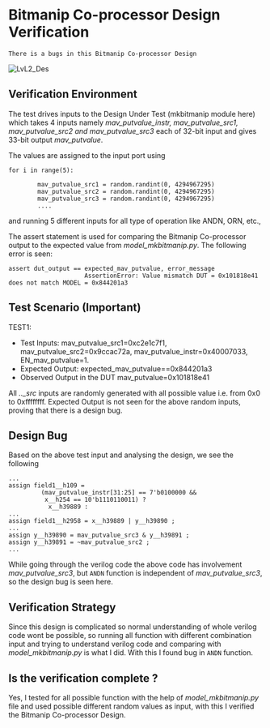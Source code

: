  # Bitmanip Co-processor Design Verification
    There is a bugs in this Bitmanip Co-processor Design
   ![LvL2_Des](https://user-images.githubusercontent.com/110245741/182029805-96d0c881-d100-495f-8039-dca25b5c14b7.PNG)

## Verification Environment

The test drives inputs to the Design Under Test (mkbitmanip module here) which takes 4 inputs namely *mav_putvalue_instr, mav_putvalue_src1, mav_putvalue_src2 and mav_putvalue_src3* each of 32-bit input and gives 33-bit output *mav_putvalue*.

The values are assigned to the input port using 
```
for i in range(5):

        mav_putvalue_src1 = random.randint(0, 4294967295)
        mav_putvalue_src2 = random.randint(0, 4294967295)
        mav_putvalue_src3 = random.randint(0, 4294967295)
        ....
```
and running 5 different inputs for all type of operation like ANDN, ORN, etc., 

The assert statement is used for comparing the Bitmanip Co-processor output to the expected value from *model_mkbitmanip.py*.
The following error is seen:
```
assert dut_output == expected_mav_putvalue, error_message
                     AssertionError: Value mismatch DUT = 0x101818e41 does not match MODEL = 0x844201a3
```

## Test Scenario **(Important)**
TEST1:
- Test Inputs: mav_putvalue_src1=0xc2e1c7f1, mav_putvalue_src2=0x9ccac72a, mav_putvalue_instr=0x40007033, EN_mav_putvalue=1.
- Expected Output: expected_mav_putvalue==0x844201a3
- Observed Output in the DUT mav_putvalue=0x101818e41

All *.._src* inputs are randomly generated with all possible value i.e. from 0x0 to 0xffffffff.
Expected Output is not seen for the above random inputs, proving that there is a design bug.

## Design Bug
Based on the above test input and analysing the design, we see the following

```
...
assign field1__h109 =
	     (mav_putvalue_instr[31:25] == 7'b0100000 &&
	      x__h254 == 10'b1110110011) ?
	       x__h39889 :
...
assign field1__h2958 = x__h39889 | y__h39890 ;
...
assign y__h39890 = mav_putvalue_src3 & y__h39891 ;
assign y__h39891 = ~mav_putvalue_src2 ;
...
```
While going through the verilog code the above code has involvement *mav_putvalue_src3*, but ``ANDN`` function is independent of *mav_putvalue_src3*, so the design bug is seen here.

## Verification Strategy
Since this design is complicated so normal understanding of whole verilog code wont be possible, so running all function with different combination input and trying to understand verilog code and comparing with *model_mkbitmanip.py* is what I did. With this I found bug in ``ANDN`` function.

## Is the verification complete ?
Yes, I tested for all possible function with the help of *model_mkbitmanip.py* file and used possible different random values as input, with this I verified the Bitmanip Co-processor Design.
